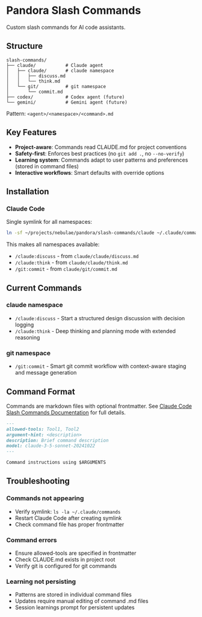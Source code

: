 # Pandora Slash Commands

Custom slash commands for AI code assistants.

## Structure

```
slash-commands/
├── claude/           # Claude agent
│   ├── claude/       # claude namespace
│   │   ├── discuss.md
│   │   └── think.md
│   └── git/          # git namespace
│       └── commit.md
├── codex/            # Codex agent (future)
└── gemini/           # Gemini agent (future)
```

Pattern: `<agent>/<namespace>/<command>.md`

## Key Features

- **Project-aware**: Commands read CLAUDE.md for project conventions
- **Safety-first**: Enforces best practices (no `git add .`, no `--no-verify`)
- **Learning system**: Commands adapt to user patterns and preferences (stored in command files)
- **Interactive workflows**: Smart defaults with override options

## Installation

### Claude Code
Single symlink for all namespaces:

```bash
ln -sf ~/projects/nebulae/pandora/slash-commands/claude ~/.claude/commands
```

This makes all namespaces available:
- `/claude:discuss` - from `claude/claude/discuss.md`
- `/claude:think` - from `claude/claude/think.md`
- `/git:commit` - from `claude/git/commit.md`

## Current Commands

### claude namespace
- `/claude:discuss` - Start a structured design discussion with decision logging
- `/claude:think` - Deep thinking and planning mode with extended reasoning

### git namespace  
- `/git:commit` - Smart git commit workflow with context-aware staging and message generation

## Command Format

Commands are markdown files with optional frontmatter. See
[Claude Code Slash Commands Documentation](https://docs.anthropic.com/en/docs/claude-code/slash-commands) for full
details.

```markdown
---
allowed-tools: Tool1, Tool2
argument-hint: <description>
description: Brief command description
model: claude-3-5-sonnet-20241022
---

Command instructions using $ARGUMENTS
```

## Troubleshooting

### Commands not appearing
- Verify symlink: `ls -la ~/.claude/commands`
- Restart Claude Code after creating symlink
- Check command file has proper frontmatter

### Command errors
- Ensure allowed-tools are specified in frontmatter
- Check CLAUDE.md exists in project root
- Verify git is configured for git commands

### Learning not persisting
- Patterns are stored in individual command files
- Updates require manual editing of command .md files
- Session learnings prompt for persistent updates
